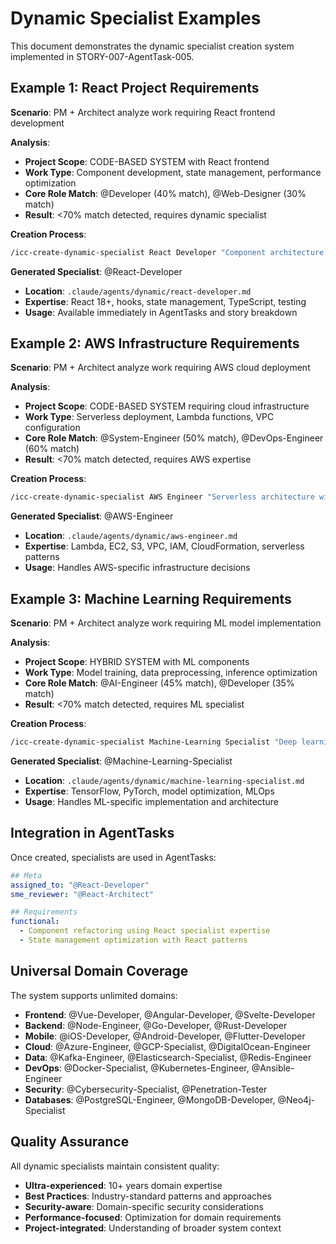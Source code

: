 # Dynamic Specialist Examples

This document demonstrates the dynamic specialist creation system implemented in STORY-007-AgentTask-005.

## Example 1: React Project Requirements

**Scenario**: PM + Architect analyze work requiring React frontend development

**Analysis**:
- **Project Scope**: CODE-BASED SYSTEM with React frontend
- **Work Type**: Component development, state management, performance optimization
- **Core Role Match**: @Developer (40% match), @Web-Designer (30% match)
- **Result**: <70% match detected, requires dynamic specialist

**Creation Process**:
```bash
/icc-create-dynamic-specialist React Developer "Component architecture with hooks and context API"
```

**Generated Specialist**: @React-Developer
- **Location**: `.claude/agents/dynamic/react-developer.md`
- **Expertise**: React 18+, hooks, state management, TypeScript, testing
- **Usage**: Available immediately in AgentTasks and story breakdown

## Example 2: AWS Infrastructure Requirements

**Scenario**: PM + Architect analyze work requiring AWS cloud deployment

**Analysis**:
- **Project Scope**: CODE-BASED SYSTEM requiring cloud infrastructure
- **Work Type**: Serverless deployment, Lambda functions, VPC configuration
- **Core Role Match**: @System-Engineer (50% match), @DevOps-Engineer (60% match)
- **Result**: <70% match detected, requires AWS expertise

**Creation Process**:
```bash
/icc-create-dynamic-specialist AWS Engineer "Serverless architecture with Lambda and API Gateway"
```

**Generated Specialist**: @AWS-Engineer
- **Location**: `.claude/agents/dynamic/aws-engineer.md`
- **Expertise**: Lambda, EC2, S3, VPC, IAM, CloudFormation, serverless patterns
- **Usage**: Handles AWS-specific infrastructure decisions

## Example 3: Machine Learning Requirements

**Scenario**: PM + Architect analyze work requiring ML model implementation

**Analysis**:
- **Project Scope**: HYBRID SYSTEM with ML components
- **Work Type**: Model training, data preprocessing, inference optimization
- **Core Role Match**: @AI-Engineer (45% match), @Developer (35% match)
- **Result**: <70% match detected, requires ML specialist

**Creation Process**:
```bash
/icc-create-dynamic-specialist Machine-Learning Specialist "Deep learning model training and deployment"
```

**Generated Specialist**: @Machine-Learning-Specialist
- **Location**: `.claude/agents/dynamic/machine-learning-specialist.md`
- **Expertise**: TensorFlow, PyTorch, model optimization, MLOps
- **Usage**: Handles ML-specific implementation and architecture

## Integration in AgentTasks

Once created, specialists are used in AgentTasks:

```yaml
## Meta
assigned_to: "@React-Developer"
sme_reviewer: "@React-Architect"

## Requirements
functional:
  - Component refactoring using React specialist expertise
  - State management optimization with React patterns
```

## Universal Domain Coverage

The system supports unlimited domains:

- **Frontend**: @Vue-Developer, @Angular-Developer, @Svelte-Developer
- **Backend**: @Node-Engineer, @Go-Developer, @Rust-Developer  
- **Mobile**: @iOS-Developer, @Android-Developer, @Flutter-Developer
- **Cloud**: @Azure-Engineer, @GCP-Specialist, @DigitalOcean-Engineer
- **Data**: @Kafka-Engineer, @Elasticsearch-Specialist, @Redis-Engineer
- **DevOps**: @Docker-Specialist, @Kubernetes-Engineer, @Ansible-Engineer
- **Security**: @Cybersecurity-Specialist, @Penetration-Tester
- **Databases**: @PostgreSQL-Engineer, @MongoDB-Developer, @Neo4j-Specialist

## Quality Assurance

All dynamic specialists maintain consistent quality:
- **Ultra-experienced**: 10+ years domain expertise
- **Best Practices**: Industry-standard patterns and approaches
- **Security-aware**: Domain-specific security considerations
- **Performance-focused**: Optimization for domain requirements
- **Project-integrated**: Understanding of broader system context